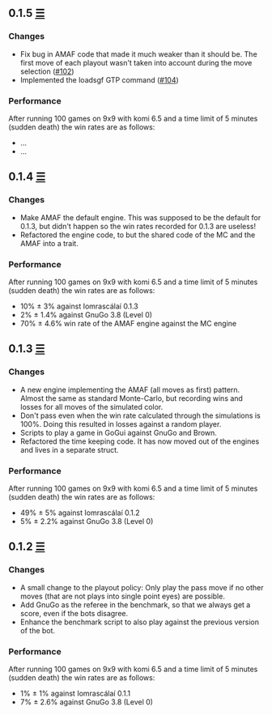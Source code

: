 ## 0.1.5 [☰](https://github.com/ujh/iomrascalai/compare/0.1.4...0.1.5)

### Changes

* Fix bug in AMAF code that made it much weaker than it should be. The
  first move of each playout wasn't taken into account during the move
  selection ([#102](https://github.com/ujh/iomrascalai/pull/102))
* Implemented the loadsgf GTP command ([#104](https://github.com/ujh/iomrascalai/pull/104))

### Performance

After running 100 games on 9x9 with komi 6.5 and a time limit of 5
minutes (sudden death) the win rates are as follows:

* ...
* ...

## 0.1.4 [☰](https://github.com/ujh/iomrascalai/compare/0.1.3...0.1.4)

### Changes

* Make AMAF the default engine. This was supposed to be the default
  for 0.1.3, but didn't happen so the win rates recorded for 0.1.3 are
  useless!
* Refactored the engine code, to but the shared code of the MC and the
  AMAF into a trait.

### Performance

After running 100 games on 9x9 with komi 6.5 and a time limit of 5
minutes (sudden death) the win rates are as follows:

* 10% ± 3% against Iomrascálaí 0.1.3
* 2% ± 1.4% against GnuGo 3.8 (Level 0)
* 70% ± 4.6% win rate of the AMAF engine against the MC engine

## 0.1.3 [☰](https://github.com/ujh/iomrascalai/compare/0.1.2...0.1.3)

### Changes

* A new engine implementing the AMAF (all moves as first) pattern.
  Almost the same as standard Monte-Carlo, but recording wins and
  losses for all moves of the simulated color.
* Don't pass even when the win rate calculated through the simulations
  is 100%. Doing this resulted in losses against a random player.
* Scripts to play a game in GoGui against GnuGo and Brown.
* Refactored the time keeping code. It has now moved out of the
  engines and lives in a separate struct.

### Performance

After running 100 games on 9x9 with komi 6.5 and a time limit of 5
minutes (sudden death) the win rates are as follows:

* 49% ± 5% against Iomrascálaí 0.1.2
* 5% ± 2.2% against GnuGo 3.8 (Level 0)

## 0.1.2 [☰](https://github.com/ujh/iomrascalai/compare/0.1.1...0.1.2)

### Changes

* A small change to the playout policy: Only play the pass move if no
  other moves (that are not plays into single point eyes) are
  possible.
* Add GnuGo as the referee in the benchmark, so that we always get a
  score, even if the bots disagree.
* Enhance the benchmark script to also play against the previous
  version of the bot.

### Performance

After running 100 games on 9x9 with komi 6.5 and a time limit of 5
minutes (sudden death) the win rates are as follows:

* 1% ± 1% against Iomrascálaí 0.1.1
* 7% ± 2.6% against GnuGo 3.8 (Level 0)
